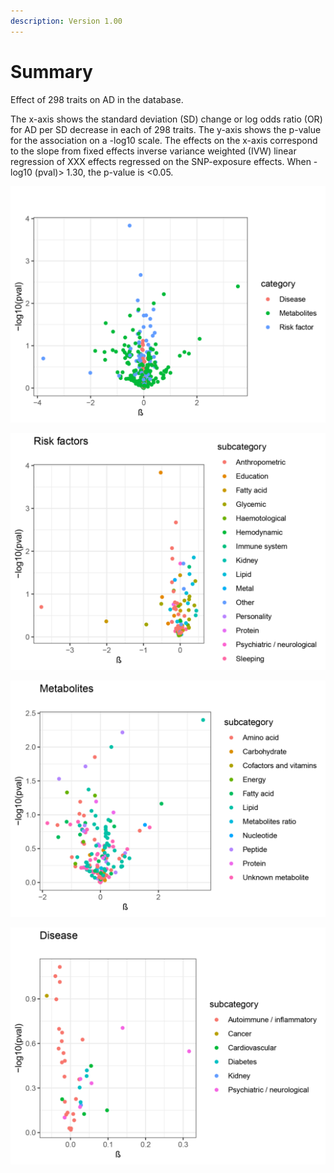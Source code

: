 ```yaml
---
description: Version 1.00
---
```


# Summary

Effect of 298 traits on AD in the database.

The x-axis shows the standard deviation \(SD\) change or log odds ratio \(OR\) for AD per SD decrease in each of 298 traits. The y-axis shows the p-value for the association on a -log10 scale. The effects on the x-axis correspond to the slope from fixed effects inverse variance weighted \(IVW\) linear regression of XXX effects regressed on the SNP-exposure effects. When -log10 \(pval\)&gt; 1.30, the p-value is &lt;0.05.

![](.gitbook/assets/tu-pian.png)

![](.gitbook/assets/tu-pian%20%281%29.png)

![](.gitbook/assets/tu-pian%20%282%29.png)

![](.gitbook/assets/tu-pian%20%283%29.png)



